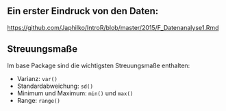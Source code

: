 Ein erster Eindruck von den Daten:
----------------------------------

<https://github.com/Japhilko/IntroR/blob/master/2015/F_Datenanalyse1.Rmd>

Streuungsmaße
-------------

Im base Package sind die wichtigsten Streuungsmaße enthalten:

-   Varianz: `var()`
-   Standardabweichung: `sd()`
-   Minimum und Maximum: `min()` und `max()`
-   Range: `range()`
